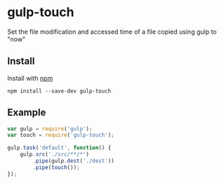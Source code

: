 # gulp-touch

Set the file modification and accessed time of a file copied using gulp to "now"

## Install

Install with [npm](https://npmjs.org/package/gulp-touch)

```
npm install --save-dev gulp-touch
```

## Example

```js
var gulp = require('gulp');
var touch = require('gulp-touch');

gulp.task('default', function() {
	gulp.src('./src/**/*')
		.pipe(gulp.dest('./dest'))
		.pipe(touch());
});
```